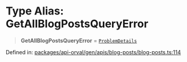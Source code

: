 # Type Alias: GetAllBlogPostsQueryError

> **GetAllBlogPostsQueryError** = [`ProblemDetails`](../interfaces/ProblemDetails.md)

Defined in: [packages/api-orval/gen/apis/blog-posts/blog-posts.ts:114](https://github.com/the-inconvenience-store/mono-example/blob/d567288f2dff3ffa4a2fdf7eb46acac0b7cd0929/packages/api-orval/gen/apis/blog-posts/blog-posts.ts#L114)
